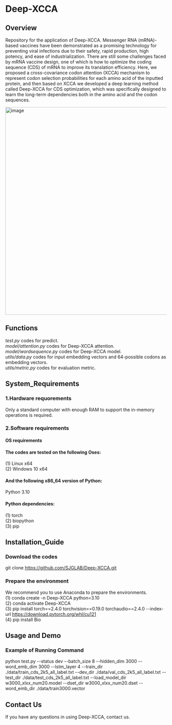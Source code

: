 # Deep-XCCA
## Overview
Repository for the application of Deep-XCCA. Messenger RNA (mRNA)-based vaccines have been demonstrated as a promising technology for preventing viral infections due to their safety, rapid production, high potency, and ease of industrialization. There are still some challenges faced by mRNA vaccine design, one of which is how to optimize the coding sequence (CDS) of mRNA to improve its translation efficiency. Here, we proposed a cross-covariance codon attention (XCCA) mechanism to represent codon selection probabilities for each amino acid of the inputted protein, and then based on XCCA we developed a deep learning method called Deep-XCCA for CDS optimization, which was specifically designed to learn the long-term dependencies both in the amino acid and the codon sequences.  

<img width="865" height="649" alt="image" src="https://github.com/user-attachments/assets/73dfccf3-33a3-49c6-b0f6-dc591dadeba2" />


## Functions
_test.py_ codes for predict.  
_model/attention.py_ codes for Deep-XCCA attention.  
_model/wordsequence.py_ codes for Deep-XCCA model.  
_utils/data.py_ codes for input embedding vectors and 64-possible codons as embedding vectors.  
_utils/metric.py_ codes for evaluation metric. 

## System_Requirements
### 1.Hardware requorements
Only a standard computer with enough RAM to support the in-memory operations is required.  

### 2.Software requirements
#### OS requirements
#### The codes are tested on the following Oses:
(1)	Linux x64  
(2)	Windows 10 x64  
#### And the following x86_64 version of Python:
Python 3.10  
#### Python dependencies:
(1)	torch  
(2)	biopython  
(3)	pip  

## Installation_Guide
### Download the codes
git clone https://github.com/SJGLAB/Deep-XCCA.git
### Prepare the environment
We recommend you to use Anaconda to prepare the environments.  
(1)	conda create -n Deep-XCCA python=3.10  
(2)	conda activate Deep-XCCA  
(3)	pip install torch==2.4.0 torchvision==0.19.0 torchaudio==2.4.0 --index-url https://download.pytorch.org/whl/cu121    
(4) pip install Bio

## Usage and Demo
### Example of Running Command
python test.py --status dev --batch_size 8 --hidden_dim 3000 --word_emb_dim 3000 --lstm_layer 4 --train_dir ./data/train_cds_2k5_all_label.txt --dev_dir ./data/val_cds_2k5_all_label.txt --test_dir ./data/test_cds_2k5_all_label.txt --load_model_dir w3000_xlxx_num20.model --dset_dir w3000_xlxx_num20.dset --word_emb_dir ./data/train3000.vector

## Contact Us
If you have any questions in using Deep-XCCA, contact us.
